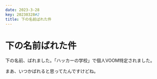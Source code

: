 ```yaml
---
date: 2023-3-28
key: 20230328#2
title: 下の名前ばれた件
---
```

# 下の名前ばれた件
下の名前、ばれました。「ハッカーの学校」で個人VOOM特定されました。

まあ、いつかばれると思ってたんですけどね。